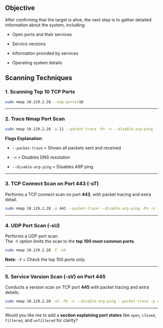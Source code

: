 
## **Objective**

After confirming that the target is alive, the next step is to gather detailed information about the system, including:

- Open ports and their services
    
- Service versions
    
- Information provided by services
    
- Operating system details

## **Scanning Techniques**

### **1. Scanning Top 10 TCP Ports**

```bash
sudo nmap 10.129.2.28 --top-ports=10
```

---

### **2. Trace Nmap Port Scan**

```bash
sudo nmap 10.129.2.28 -p 21 --packet-trace -Pn -n --disable-arp-ping
```

**Flags Explanation**:

- `--packet-trace` = Shows all packets sent and received
    
- `-n` = Disables DNS resolution
    
- `--disable-arp-ping` = Disables ARP ping
    

---

### **3. TCP Connect Scan on Port 443 (-sT)**

Performs a TCP connect scan on port **443**, with packet tracing and extra detail.

```bash
sudo nmap 10.129.2.28 -p 443 --packet-trace --disable-arp-ping -Pn -n --reason -sT
```

---

### **4. UDP Port Scan (-sU)**

Performs a UDP port scan.  
The `-F` option limits the scan to the **top 100 most common ports**.

```bash
sudo nmap 10.129.2.28 -F -sU
```

**Note**: `-F` = Check the top 100 ports only.

---

### **5. Service Version Scan (-sV) on Port 445**

Conducts a version scan on TCP port **445** with packet tracing and extra details.

```bash
sudo nmap 10.129.2.28 -sV -Pn -n --disable-arp-ping --packet-trace -p 445 --reason
```

---

Would you like me to add a **section explaining port states** like `open`, `closed`, `filtered`, and `unfiltered` for clarity?